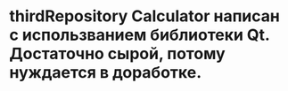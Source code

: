 # thirdRepository Calculator написан с использванием библиотеки Qt. Достаточно сырой, потому нуждается в доработке.
